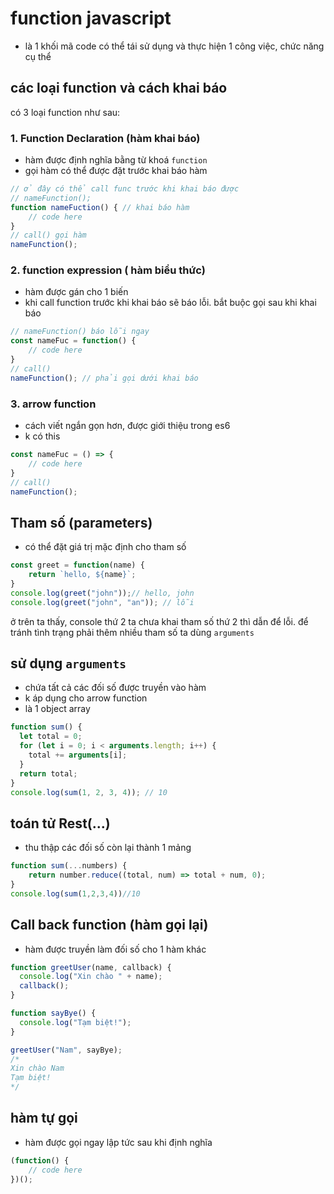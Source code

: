 # function javascript

- là 1 khối mã code có thể tái sử dụng và thực hiện 1 công việc, chức năng cụ thể

## các loại function và cách khai báo

có 3 loại function như sau: 

### 1. Function Declaration (hàm khai báo)
- hàm được định nghĩa bằng từ khoá `function`
- gọi hàm có thể được đặt trước khai báo hàm
```javascript
// ở đây có thể call func trước khi khai báo được
// nameFunction();
function nameFuction() { // khai báo hàm
    // code here
}
// call() gọi hàm
nameFunction();
```

### 2. function expression ( hàm biểu thức)
- hàm được gán cho 1 biến
- khi call function trước khi khai báo sẽ báo lỗi. bắt buộc gọi sau khi khai báo
```javascript
// nameFunction() báo lỗi ngay
const nameFuc = function() {
    // code here
}
// call()
nameFunction(); // phải gọi dưới khai báo
```

### 3. arrow function
- cách viết ngắn gọn hơn, được giới thiệu trong es6
- k có this
```javascript
const nameFuc = () => {
    // code here
}
// call()
nameFunction(); 
```

## Tham số (parameters)
- có thể đặt giá trị mặc định cho tham số

```javascript
const greet = function(name) {
    return `hello, ${name}`;
}
console.log(greet("john"));// hello, john
console.log(greet("john", "an")); // lỗi 
```
ở trên ta thấy, console thứ 2 ta chưa khai tham số thứ 2 thì dẫn để lỗi. để tránh tình trạng phải thêm nhiều tham số ta dùng `arguments`

## sử dụng `arguments`
- chứa tất cả các đối số được truyền vào hàm
- k áp dụng cho arrow function
- là 1 object array
```javascript
function sum() {
  let total = 0;
  for (let i = 0; i < arguments.length; i++) {
    total += arguments[i];
  }
  return total;
}
console.log(sum(1, 2, 3, 4)); // 10
```
## toán tử Rest(...)
- thu thập các đối số còn lại thành 1 mảng
```javascript
function sum(...numbers) {
    return number.reduce((total, num) => total + num, 0);
}
console.log(sum(1,2,3,4))//10
```

## Call back function (hàm gọi lại)
- hàm được truyền làm đối số cho 1 hàm khác

```javascript
function greetUser(name, callback) {
  console.log("Xin chào " + name);
  callback();
}

function sayBye() {
  console.log("Tạm biệt!");
}

greetUser("Nam", sayBye);
/*
Xin chào Nam
Tạm biệt!
*/
```
## hàm tự gọi 
- hàm được gọi ngay lập tức sau khi định nghĩa

```javascript
(function() {
    // code here
})();
```


